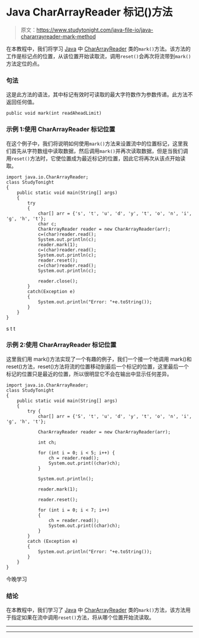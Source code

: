 # Java CharArrayReader 标记()方法

> 原文：<https://www.studytonight.com/java-file-io/java-chararrayreader-mark-method>

在本教程中，我们将学习 [Java](https://www.studytonight.com/java/) 中 [CharArrayReader](https://www.studytonight.com/java-file-io/java-chararrayreader-class) 类的`mark()`方法。该方法的工作是标记点的位置，从该位置开始读取流，调用`reset()`会再次将流带到`mark()`方法定位的点。

### 句法

这是此方法的语法，其中标记有效时可读取的最大字符数作为参数传递。此方法不返回任何值。

```
public void mark(int readAheadLimit)
```

### 示例 1:使用 CharArrayReader 标记位置

在这个例子中，我们将说明如何使用`mark()`方法来设置流中的位置标记，这里我们首先从字符数组中读取数据，然后调用`mark()`并再次读取数据，但是当我们调用`reset()`方法时，它使位置成为最近标记的位置，因此它将再次从该点开始读取。

```
import java.io.CharArrayReader;
class StudyTonight
{
	public static void main(String[] args)  
	{ 
		try 
		{
			char[] arr = {'s', 't', 'u', 'd', 'y', 't', 'o', 'n', 'i', 'g', 'h', 't'}; 
			char c;
			CharArrayReader reader = new CharArrayReader(arr); 
			c=(char)reader.read();
			System.out.println(c);  
			reader.mark(1);  
			c=(char)reader.read();
			System.out.println(c);  
			reader.reset();  
			c=(char)reader.read();
			System.out.println(c);  

			reader.close();			
		}
		catch(Exception e)
		{
			System.out.println("Error: "+e.toString());
		}
	} 
} 
```

s
t
t

### 示例 2:使用 CharArrayReader 标记位置

这里我们用 mark()方法实现了一个有趣的例子，我们一个接一个地调用 mark()和 reset()方法，reset()方法将流的位置移动到最后一个标记的位置，这里最后一个标记的位置只是最近的位置，所以很明显它不会在输出中显示任何差异。

```
import java.io.CharArrayReader;
class StudyTonight
{
	public static void main(String[] args)  
	{ 
		try { 
            char[] arr = {'S', 't', 'u', 'd', 'y', 't', 'o', 'n', 'i', 'g', 'h', 't'}; 

            CharArrayReader reader = new CharArrayReader(arr);   

            int ch; 

            for (int i = 0; i < 5; i++) { 
                ch = reader.read(); 
                System.out.print((char)ch); 
            } 

            System.out.println(); 

            reader.mark(1); 

            reader.reset(); 

            for (int i = 0; i < 7; i++) 
            { 
                ch = reader.read(); 
                System.out.print((char)ch); 
            } 
        } 
        catch (Exception e)
		{ 
            System.out.println("Error: "+e.toString()); 
        } 
	} 
} 
```

今晚学习

### 结论

在本教程中，我们学习了 [Java](https://www.studytonight.com/java/) 中 [CharArrayReader](https://www.studytonight.com/java-file-io/java-chararrayreader-class) 类的`mark()`方法，该方法用于指定如果在流中调用`reset()`方法，将从哪个位置开始流读取。

* * *

* * *